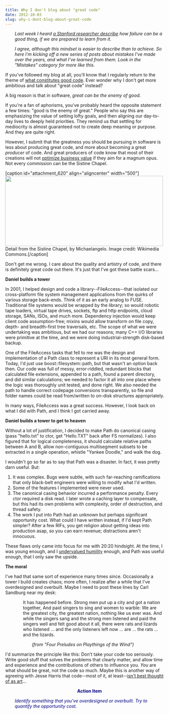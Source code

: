 ```yaml
---
title: Why I don't blog about "great code"
date: 2012-10-03
slug: why-i-dont-blog-about-great-code
---
```


<p style="text-align:left;padding-left:30px;"><em>Last week I heard <a href="http://ttbook.org/book/carol-dweck-psychology-failure-and-success" target="_blank">a Stanford researcher describe</a> how failure can be a good thing, if we are prepared to learn from it.</em></p>
<p style="padding-left:30px;"><em>I agree, although this mindset is easier to describe than to achieve. So here I'm kicking off a new series of posts about mistakes I've made over the years, and what I've learned from them. Look in the "Mistakes" category for more like this.</em></p>
If you've followed my blog at all, you'll know that I regularly return to the theme of <a href="/category/good-code/" target="_blank">what constitutes good code</a>. Ever wonder why I don't get more ambitious and talk about "great code" instead?

A big reason is that in software, <em>great can be the enemy of good</em>.

If you're a fan of aphorisms, you've probably heard the opposite statement a few times: "good is the enemy of great." People who say this are emphasizing the value of setting lofty goals, and then aligning our day-to-day lives to deeply held priorities. They remind us that settling for mediocrity is almost guaranteed not to create deep meaning or purpose. And they are quite right.

However, I submit that the greatness you should be pursuing in software is less about producing great code, and more about becoming a great <em>producer</em> of code. And great producers of code know that most of their creations will not <a title="Good Code Is Optimized" href="good-code-is-optimized.md" target="_blank">optimize business value</a> if they aim for a magnum opus. Not every commission can be the Sistine Chapel.

[caption id="attachment_620" align="aligncenter" width="500"]<a href="http://en.wikipedia.org/wiki/File:Creaci%C3%B3n_de_Ad%C3%A1n_(Miguel_%C3%81ngel).jpg"><img class="size-full wp-image-620" title="Screen Shot 2012-10-02 at 10.10.04 PM" src="http://codecraft.co/wp-content/uploads/2012/10/screen-shot-2012-10-02-at-10-10-04-pm.png" alt="" width="500" height="222" /></a> Detail from the Sistine Chapel, by Michaelangelo. Image credit: Wikimedia Commons.[/caption]

Don't get me wrong. I care about the quality and artistry of code, and there is definitely great code out there. It's just that I've got these battle scars...

<strong>Daniel builds a tower</strong>

In 2001, I helped design and code <!--more-->a library--FileAccess--that isolated our cross-platform file system management applications from the quirks of various storage back-ends. Think of it as an early analog to FUSE. Traditional file systems would be wrapped by the library; so would robotic tape loaders, virtual tape drives, sockets, ftp and http endpoints, cloud storage, SANs, ISOs, and much more. Dependency injection would keep client code assumption-free; mixins would allow transform on file copy, depth- and breadth-first tree traversals, etc. The scope of what we were undertaking was ambitious, but we had our reasons; many C++ I/O libraries were primitive at the time, and we were doing industrial-strength disk-based backup.

One of the FileAccess tasks that fell to me was the design and implementation of a Path class to represent a URI in its most general form. Today, I'd just use boost::filesystem::path, but that wasn't an option back then. Our code was full of messy, error-riddled, redundant blocks that calculated file extensions, appended to a path, found a parent directory, and did similar calculations; we needed to factor it all into one place where the logic was thoroughly unit tested, and done right. We also needed the path to handle correct codepage conversions transparently, so file and folder names could be read from/written to on-disk structures appropriately.

In many ways, FileAccess was a great success. However, I look back on what I did with Path, and I think I got carried away.

<strong>Daniel builds a tower to get to heaven</strong>

Without a lot of justification, I decided to make Path do canonical casing (pass "hello.txt" to ctor, get "Hello.TXT" back after FS normalizes). I also figured that for logical completeness, it should calculate relative paths between A and B, allow non-contiguous multisegment subsets to be extracted in a single operation, whistle "Yankee Doodle," and walk the dog.

I wouldn't go so far as to say that Path was a disaster. In fact, it was pretty darn useful. But:
<ol>
	<li>It was complex. Bugs were subtle, with such far-reaching ramifications that only black-belt engineers were willing to modify what I'd written.</li>
	<li>Some of the features I implemented were never used.</li>
	<li>The canonical casing behavior incurred a performance penalty. Every ctor required a disk read. I later wrote a caching layer to compensate, but this had its own problems with complexity, order of destruction, and thread safety.</li>
	<li>The work I put into Path had an unknown but perhaps significant opportunity cost. What could I have written instead, if I'd kept Path simpler? After a few RIFs, you get religion about getting ideas into production asap, so you can earn revenue; distractions aren't innocuous.</li>
</ol>
These flaws only came into focus for me with 20:20 hindsight. At the time, I was young enough, and I <a title="Humility" href="humility.md">undervalued humility</a> enough, and Path was useful enough, that I only saw the upside.

<strong>The moral</strong>

I've had that same sort of experience many times since. Occasionally a tower I build creates chaos; more often, I realize after a while that I've overdesigned and overbuilt. Maybe I need to post these lines by Carl Sandburg near my desk:
<p style="margin-left:4em;">It has happened before.
Strong men put up a city and got a nation together,
And paid singers to sing and women
to warble: We are the greatest city,
the greatest nation,
nothing like us ever was.
And while the singers sang
and the strong men listened
and paid the singers well
and felt good about it all,
there were rats and lizards who listened
… and the only listeners left now
… are … the rats … and the lizards.</p>
<p style="margin-left:6em;font-style:italic;">(from "Four Preludes on Playthings of the Wind")</p>
I'd summarize the principle like this: Don't take your code too seriously. Write good stuff that solves the problems that clearly matter, and allow time and experience and the contributions of others to influence you. <em>You</em> are what should be great, not the code so much. Maybe this is another way of agreeing with Jesse Harris that code--most of it, at least--<a title="Code Isn’t Art" href="code-isnt-art.md" target="_blank">isn't best thought of as art</a>...
<p style="padding-left:30px;text-align:center;"><strong><span style="color:#000080;">Action Item</span></strong></p>
<p style="padding-left:30px;"><em><span style="color:#000080;">Identify something that you've overdesigned or overbuilt. Try to quantify the opportunity cost.</span></em></p>

